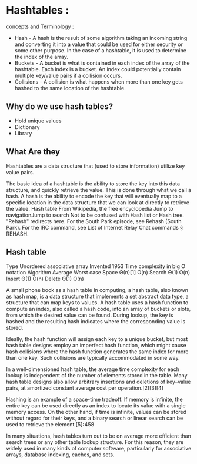 # Hashtables :

concepts and  Terminology :
* Hash - A hash is the result of some algorithm taking an incoming string and converting it into a value that could be used for either security or some other purpose. In the case of a hashtable, it is used to determine the index of the array.
* Buckets - A bucket is what is contained in each index of the array of the hashtable. Each index is a bucket. An index could potentially contain multiple key/value pairs if a collision occurs.
* Collisions - A collision is what happens when more than one key gets hashed to the same location of the hashtable.

## Why do we use hash tables?
* Hold unique values
* Dictionary
* Library
## What Are they
Hashtables are a data structure that (used to store information) utilize  key value pairs.

The basic idea of a hashtable is the ability to store the key into this data structure, and quickly retrieve the value. This is done through what we call a hash. A hash is the ability to encode the key that will eventually map to a specific location in the data structure that we can look at directly to retrieve the value.
Hash table
From Wikipedia, the free encyclopedia
Jump to navigationJump to search
Not to be confused with Hash list or Hash tree.
"Rehash" redirects here. For the South Park episode, see Rehash (South Park). For the IRC command, see List of Internet Relay Chat commands § REHASH.
## Hash table
Type	Unordered associative array
Invented	1953
Time complexity in big O notation
Algorithm		Average	Worst case
Space		Θ(n)[1]	O(n)
Search		Θ(1)	O(n)
Insert		Θ(1)	O(n)
Delete		Θ(1)	O(n)

A small phone book as a hash table
In computing, a hash table, also known as hash map, is a data structure that implements a set abstract data type, a structure that can map keys to values. A hash table uses a hash function to compute an index, also called a hash code, into an array of buckets or slots, from which the desired value can be found. During lookup, the key is hashed and the resulting hash indicates where the corresponding value is stored.

Ideally, the hash function will assign each key to a unique bucket, but most hash table designs employ an imperfect hash function, which might cause hash collisions where the hash function generates the same index for more than one key. Such collisions are typically accommodated in some way.

In a well-dimensioned hash table, the average time complexity for each lookup is independent of the number of elements stored in the table. Many hash table designs also allow arbitrary insertions and deletions of key–value pairs, at amortized constant average cost per operation.[2][3][4]

Hashing is an example of a space-time tradeoff. If memory is infinite, the entire key can be used directly as an index to locate its value with a single memory access. On the other hand, if time is infinite, values can be stored without regard for their keys, and a binary search or linear search can be used to retrieve the element.[5]: 458 

In many situations, hash tables turn out to be on average more efficient than search trees or any other table lookup structure. For this reason, they are widely used in many kinds of computer software, particularly for associative arrays, database indexing, caches, and sets.
